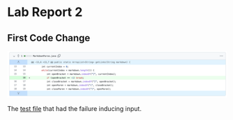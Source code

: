 # Lab Report 2

## First Code Change

![](Screenshots/1_codeChange.png)

The [test file](Report-2-Makrdown/test-file.md) that had the failure inducing input.